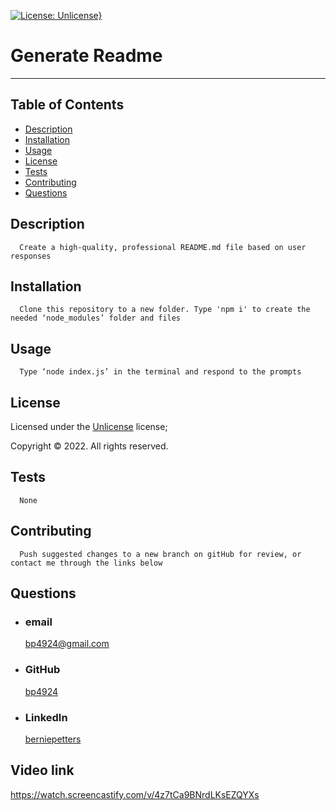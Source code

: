 [![License: Unlicense}](https://img.shields.io/static/v1?label=License&message=Unlicense&color=orange)](https://choosealicense.com/licenses/unlicense/)
  # Generate Readme            
  ---
  ## Table of Contents
  - [Description](#description)
  - [Installation](#installation)
  - [Usage](#usage)
  - [License](#license)
  - [Tests](#tests)
  - [Contributing](#contributing)
  - [Questions](#questions)  
  
  ## Description 
      Create a high-quality, professional README.md file based on user responses 
  ## Installation 
      Clone this repository to a new folder. Type 'npm i' to create the needed ‘node_modules’ folder and files  
  ## Usage 
      Type ‘node index.js’ in the terminal and respond to the prompts 
  ## License 
        
  Licensed under the [Unlicense](https://choosealicense.com/licenses/unlicense/) license;
  
  Copyright © 2022. All rights reserved.
  ## Tests 
      None
  ## Contributing 
      Push suggested changes to a new branch on gitHub for review, or contact me through the links below 
  
  ## Questions 
  - ### email 
    <a href="mailTo: bp4924@gmail.com?subject=Hello!" alt="" >bp4924@gmail.com</a> 
  - ### GitHub 
    [bp4924](https://github.com/bp4924)  
  - ### LinkedIn 
    [berniepetters](https://linkedin.com/in/berniepetters)

  ## Video link 
  https://watch.screencastify.com/v/4z7tCa9BNrdLKsEZQYXs
